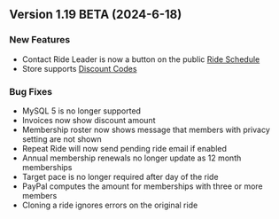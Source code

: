  ## Version 1.19 BETA (2024-6-18)
 ### New Features
 - Contact Ride Leader is now a button on the public [Ride Schedule](/Rides/schedule)
 - Store supports [Discount Codes](/Store/DiscountCodes/list)

 ### Bug Fixes
 - MySQL 5 is no longer supported
 - Invoices now show discount amount
 - Membership roster now shows message that members with privacy setting are not shown
 - Repeat Ride will now send pending ride email if enabled
 - Annual membership renewals no longer update as 12 month memberships
 - Target pace is no longer required after day of the ride
 - PayPal computes the amount for memberships with three or more members
 - Cloning a ride ignores errors on the original ride
